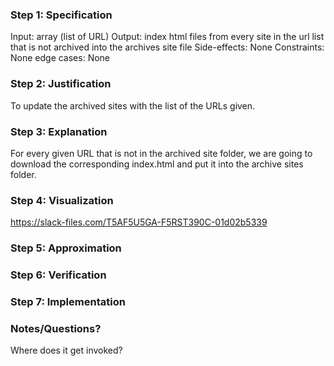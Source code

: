 ### Step 1: Specification
<!--record here -->
Input: array (list of URL)
Output: index html files from every site in the url list that is not archived into the archives site file
Side-effects: None
Constraints: None
edge cases: None

### Step 2: Justification
<!--record here -->
To update the archived sites with the list of the URLs given.

### Step 3: Explanation
<!--record here -->
For every given URL that is not in the archived site folder, we are going to download the corresponding index.html and put it into the archive sites folder.

### Step 4: Visualization
<!--record here -->
https://slack-files.com/T5AF5U5GA-F5RST390C-01d02b5339

### Step 5: Approximation
<!-- record your approximation in the .js file -->

### Step 6: Verification
<!-- record your verification here, or, if you use a whiteboard, upload a photo of yoru whiteboard to this folder  -->

### Step 7: Implementation
<!-- record your implementation in the .js file -->


### Notes/Questions? 
Where does it get invoked? 
